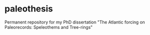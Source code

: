 # paleothesis
Permanent repository for my PhD dissertation "The Atlantic forcing on Paleorecords: Speleothems and Tree-rings"

